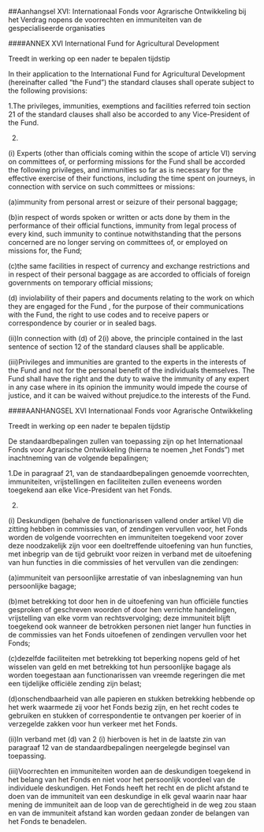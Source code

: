 <meta http-equiv='Content-Type' content='text/html; charset=utf-8' />

##Aanhangsel XVI: Internationaal Fonds voor Agrarische Ontwikkeling bij het Verdrag nopens de voorrechten en immuniteiten van de gespecialiseerde organisaties

####ANNEX XVI International Fund for Agricultural Development

Treedt in werking op een nader te bepalen tijdstip 

In their application to the International Fund for Agricultural Development (hereinafter called “the Fund”) the standard clauses shall operate subject to the following provisions:

1.The privileges, immunities, exemptions and facilities referred toin section 21 of the standard clauses shall also be accorded to any Vice-President of the Fund.

2. 
(i) Experts (other than officials coming within the scope of article VI) serving on committees of, or performing missions for the Fund shall be accorded the following privileges, and immunities so far as is necessary for the effective exercise of their functions, including the time spent on journeys, in connection with service on such committees or missions:

(a)immunity from personal arrest or seizure of their personal baggage;

(b)in respect of words spoken or written or acts done by them in the performance of their official functions, immunity from legal process of every kind, such immunity to continue notwithstanding that the persons concerned are no longer serving on committees of, or employed on missions for, the Fund;

(c)the same facilities in respect of currency and exchange restrictions and in respect of their personal baggage as are accorded to officials of foreign governments on temporary official missions;

(d) inviolability of their papers and documents relating to the work on which they are engaged for the Fund , for the purpose of their communications with the Fund, the right to use codes and to receive papers or correspondence by courier or in sealed bags.

(ii)In connection with (d) of 2(i) above, the principle contained in the last sentence of section 12 of the standard clauses shall be applicable.

(iii)Privileges and immunities are granted to the experts in the interests of the Fund and not for the personal benefit of the individuals themselves. The Fund shall have the right and the duty to waive the immunity of any expert in any case where in its opinion the immunity would impede the course of justice, and it can be waived without prejudice.to the interests of the Fund.

####AANHANGSEL XVI Internationaal Fonds voor Agrarische Ontwikkeling

Treedt in werking op een nader te bepalen tijdstip 

De standaardbepalingen zullen van toepassing zijn op het Internationaal Fonds voor Agrarische Ontwikkeling (hierna te noemen „het Fonds”) met inachtneming van de volgende bepalingen;

1.De in paragraaf 21, van de standaardbepalingen genoemde voorrechten, immuniteiten, vrijstellingen en faciliteiten zullen eveneens worden toegekend aan elke Vice-President van het Fonds.

2.

(i) Deskundigen (behalve de functionarissen vallend onder artikel VI) die zitting hebben in commissies van, of zendingen vervullen voor, het Fonds worden de volgende voorrechten en immuniteiten toegekend voor zover deze noodzakelijk zijn voor een doeltreffende uitoefening van hun functies, met inbegrip van de tijd gebruikt voor reizen in verband met de uitoefening van hun functies in die commissies of het vervullen van die zendingen:

(a)immuniteit van persoonlijke arrestatie of van inbeslagneming van hun persoonlijke bagage;

(b)met betrekking tot door hen in de uitoefening van hun officiële functies gesproken of geschreven woorden of door hen verrichte handelingen, vrijstelling van elke vorm van rechtsvervolging; deze immuniteit blijft toegekend ook wanneer de betrokken personen niet langer hun functies in de commissies van het Fonds uitoefenen of zendingen vervullen voor het Fonds;

(c)dezelfde faciliteiten met betrekking tot beperking nopens geld of het wisselen van geld en met betrekking tot hun persoonlijke bagage als worden toegestaan aan functionarissen van vreemde regeringen die met een tijdelijke officiële zending zijn belast;

(d)onschendbaarheid van alle papieren en stukken betrekking hebbende op het werk waarmede zij voor het Fonds bezig zijn, en het recht codes te gebruiken en stukken of correspondentie te ontvangen per koerier of in verzegelde zakken voor hun verkeer met het Fonds.

(ii)In verband met (d) van 2 (i) hierboven is het in de laatste zin van paragraaf 12 van de standaardbepalingen neergelegde beginsel van toepassing.

(iii)Voorrechten en immuniteiten worden aan de deskundigen toegekend in het belang van het Fonds en niet voor het persoonlijk voordeel van de individuele deskundigen. Het Fonds heeft het recht en de plicht afstand te doen van de immuniteit van een deskundige in elk geval waarin naar haar mening de immuniteit aan de loop van de gerechtigheid in de weg zou staan en van de immuniteit afstand kan worden gedaan zonder de belangen van het Fonds te benadelen.
